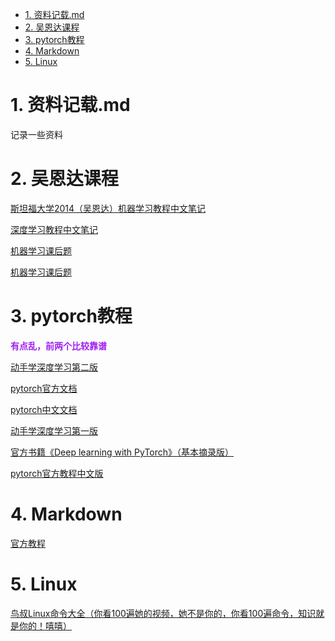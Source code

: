 <!-- TOC -->

- [1. 资料记载.md](#1-资料记载md)
- [2. 吴恩达课程](#2-吴恩达课程)
- [3. pytorch教程](#3-pytorch教程)
- [4. Markdown](#4-markdown)
- [5. Linux](#5-linux)

<!-- /TOC -->

# 1. 资料记载.md

记录一些资料

# 2. 吴恩达课程

[斯坦福大学2014（吴恩达）机器学习教程中文笔记](https://github.com/fengdu78/Coursera-ML-AndrewNg-Notes)

[深度学习教程中文笔记](https://github.com/fengdu78/deeplearning_ai_books)

[机器学习课后题](https://github.com/kaleko/CourseraML)

[机器学习课后题](https://www.heywhale.com/home/column/5dd7524c83b6ff002c786fff)

# 3. pytorch教程

<font color=#A020F0> **有点乱，前两个比较靠谱** </font >

[动手学深度学习第二版](https://zh-v2.d2l.ai/)

[pytorch官方文档](https://pytorch.org/docs/stable/nn.html)

[pytorch中文文档](https://pytorch-cn.readthedocs.io/zh/latest/torchvision/torchvision-datasets/)

[动手学深度学习第一版](https://tangshusen.me/Dive-into-DL-PyTorch/#/)

[官方书籍《Deep learning with PyTorch》（基本摘录版）](https://tangshusen.me/Deep-Learning-with-PyTorch-Chinese/#/?id=deep-learning-with-pytorch-chinese)

[pytorch官方教程中文版](https://pytorch123.com/)


# 4. Markdown

[官方教程](https://markdown.com.cn/basic-syntax/paragraphs.html)

# 5. Linux

[鸟叔Linux命令大全（你看100遍她的视频，她不是你的，你看100遍命令，知识就是你的！嘻嘻）](https://man.niaoge.com/)
